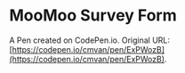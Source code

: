 #  MooMoo Survey Form

A Pen created on CodePen.io. Original URL: [https://codepen.io/cmvan/pen/ExPWozB](https://codepen.io/cmvan/pen/ExPWozB).


